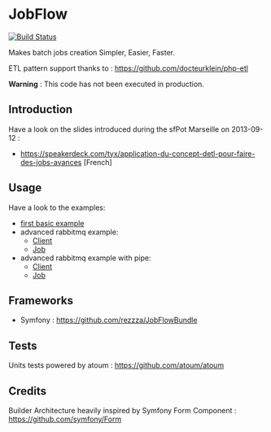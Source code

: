 JobFlow
=======
[![Build Status](https://travis-ci.org/rezzza/jobflow.png?branch=master)](https://travis-ci.org/rezzza/jobflow)

Makes batch jobs creation Simpler, Easier, Faster. 

ETL pattern support thanks to : https://github.com/docteurklein/php-etl

**Warning** : This code has not been executed in production.

Introduction
------------
Have a look on the slides introduced during the sfPot Marseille on 2013-09-12 :
- https://speakerdeck.com/tyx/application-du-concept-detl-pour-faire-des-jobs-avances [French]

Usage
-----

Have a look to the examples:
- [first basic example](/examples/basic.php)
- advanced rabbitmq example:
    - [Client](/examples/placetostreet-rmq.php)
    - [Job](/examples/jobs/PlaceToStreetJob.php)
- advanced rabbitmq example with pipe:
    - [Client](/examples/github-contributor-email.php)
    - [Job](/examples/jobs/GithubEmailJob.php)

Frameworks
----------
- Symfony : https://github.com/rezzza/JobFlowBundle

Tests
-----

Units tests powered by atoum : https://github.com/atoum/atoum

Credits
-------

Builder Architecture heavily inspired by Symfony Form Component : https://github.com/symfony/Form